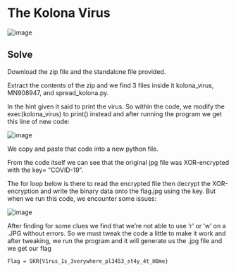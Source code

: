 # The Kolona Virus 
![image](https://github.com/user-attachments/assets/6cfd6024-725d-4024-b7a4-715e13b25785)

## Solve
Download the zip file and the standalone file provided. 

Extract the contents of the zip and we find 3 files inside it kolona_virus, MN908947, and spread_kolona.py. 

In the hint given it said to print the virus. So within the code, we modify the exec(kolona_virus) to print() instead and after running the program we get this line of new code: 

![image](https://github.com/user-attachments/assets/a827ed81-547c-43d9-992b-01906ecfb095)

We copy and paste that code into a new python file. 

From the code itself we can see that the original jpg file was XOR-encrypted with the key= “COVID-19”. 

The for loop below is there to read the encrypted file then decrypt the XOR-encryption and write the binary data onto the flag.jpg using the key. But when we run this code, we encounter some issues: 

![image](https://github.com/user-attachments/assets/8d5d5fb4-be1a-44d8-8591-1ca092bf799c)

After finding for some clues we find that we’re not able to use ‘r’ or ‘w’ on a .JPG without errors. So we must tweak the code a little to make it work and after tweaking, we run the program and it will generate us the .jpg file and we get our flag 
```
Flag = SKR{V1rus_1s_3verywhere_pl3453_st4y_4t_H0me}
```
